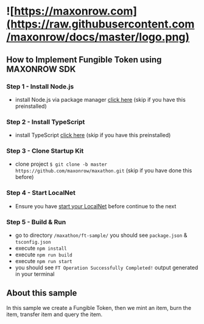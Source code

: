 # ![https://maxonrow.com](https://raw.githubusercontent.com/maxonrow/docs/master/logo.png)

## How to Implement Fungible Token using MAXONROW SDK

### Step 1 - Install Node.js

- install Node.js via package manager [click here](https://nodejs.org/en/download/package-manager/) (skip if you have this preinstalled)

### Step 2 - Install TypeScript

- install TypeScript [click here](https://www.typescriptlang.org/index.html#download-links) (skip if you have this preinstalled)

### Step 3 - Clone Startup Kit

- clone project `$ git clone -b master https://github.com/maxonrow/maxathon.git` (skip if you have done this before)

### Step 4 - Start LocalNet

- Ensure you have [start your LocalNet](https://github.com/maxonrow/maxathon/tree/master/blockchain-starter-kit) before continue to the next

### Step 5 - Build & Run

- go to directory `/maxathon/ft-sample/` you should see `package.json` & `tsconfig.json`
- execute `npm install`
- execute `npm run build`
- execute `npm run start`
- you should see `FT Operation Successfully Completed!` output generated in your terminal

## About this sample

In this sample we create a Fungible Token, then we mint an item, burn the item, transfer item and query the item.
